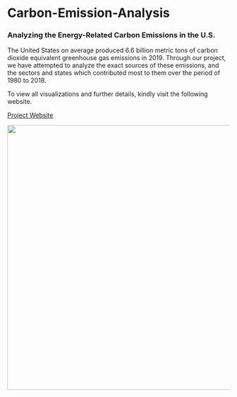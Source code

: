# Carbon-Emission-Analysis
### Analyzing the Energy-Related Carbon Emissions in the U.S.

The United States on average produced 6.6 billion metric tons of carbon dioxide equivalent greenhouse gas emissions in 2019. Through our project, we have attempted to analyze the exact sources of these emissions, and the sectors and states which contributed most to them over the period of 1980 to 2018.

To view all visualizations and further details, kindly visit the following website.

[Project Website](https://sites.google.com/sdsu.edu/energy-carbon-emissions/)

<img src='https://github.com/UmaBetageri/Carbon-Emission-Analysis/assets/134670470/2d9871ef-e26f-4afc-92b1-f1bc2bb59a1d' width='600'>

